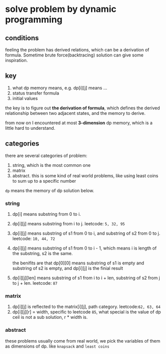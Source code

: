 # solve problem by dynamic programming

## conditions

feeling the problem has derived relations, which can be a derivation of formula. Sometime brute force(backtracing) solution can give some inspiration.

## key

1. what dp memory means, e.g. dp[i][j] means ...
2. status transfer formula
3. initial values

the key is to figure out **the derivation of formula**, which defines the derived relationship between two adjacent states, and the memory to derive.

from now on I encountered at most **3-dimension** dp memory, which is a little hard to understand.

## categories

there are several categories of problem:

1. string, which is the most common one
2. matrix
3. abstract. this is some kind of real world problems, like using least coins to sum up to a specific number

`dp` means the memory of dp solution below.

### string

1. dp[i] means substring from 0 to i.
2. dp[i][j] means substring from i to j. leetcode: `5, 32, 95` 
3. dp[i][j] means substring of s1 from 0 to i, and substring of s2 from 0 to j. leetcode: `10, 44, 72`
4. dp[i][j] means substring of s1 from 0 to i - 1, which means i is length of the substring, s2 is the same.
    
    the benifits are that dp[0][0] means substring of s1 is empty and substring of s2 is empty, and dp[i][j] is the finial result
5. dp[i][j][len] means substring of s1 from i to i + len, substring of s2 from j to j + len. leetcode: `87`

### matrix

1. dp[i][j] is reflected to the matrix[i][j], path category. leetcode:`62, 63, 64`
2. dp[i][j][r] = width, specific to leetcode `85`, what special is the value of dp ceil is not a sub solution, r * width is.

### abstract

these problems usually come from real world, we pick the variables of them as dimensions of dp. like `knapsack` and `least coins`
